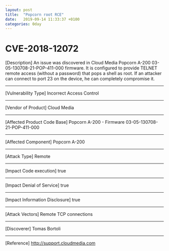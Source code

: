 ```yaml
---
layout: post
title:  "Popcorn root RCE"
date:   2019-09-14 11:33:37 +0100
categories: 0day
---
```


# CVE-2018-12072

[Description]
An issue was discovered in Cloud Media Popcorn A-200 03-05-130708-21-POP-411-000 firmware.
It is configured to provide TELNET remote access (without a password) that
pops a shell as root. If an attacker can connect to port 23 on the device, he can
completely compromise it.

------------------------------------------

[Vulnerability Type]
Incorrect Access Control

------------------------------------------

[Vendor of Product]
Cloud Media

------------------------------------------

[Affected Product Code Base]
Popcorn A-200 - Firmware 03-05-130708-21-POP-411-000

------------------------------------------

[Affected Component]
Popcorn A-200

------------------------------------------

[Attack Type]
Remote

------------------------------------------

[Impact Code execution]
true

------------------------------------------

[Impact Denial of Service]
true

------------------------------------------

[Impact Information Disclosure]
true

------------------------------------------

[Attack Vectors]
Remote TCP connections

------------------------------------------

[Discoverer]
Tomas Bortoli

------------------------------------------

[Reference]
http://support.cloudmedia.com
